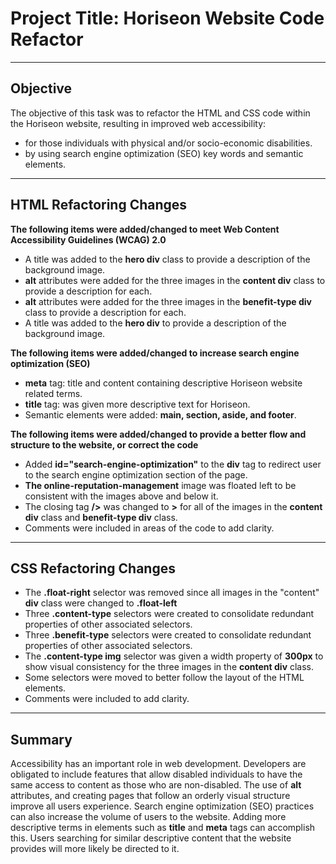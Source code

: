 # Project Title: Horiseon Website Code Refactor
___
## Objective
The objective of this task was to refactor the HTML and CSS code within the Horiseon website, resulting in improved web accessibility:
- for those individuals with physical and/or socio-economic disabilities.
- by using search engine optimization (SEO) key words and semantic elements.
___
## HTML Refactoring Changes
**The following items were added/changed to meet Web Content Accessibility Guidelines (WCAG) 2.0**
- A title was added to the **hero div** class to provide a description of the background image.
- **alt** attributes were added for the three images in the **content div** class to provide a description for each.
- **alt** attributes were added for the three images in the **benefit-type div** class to provide a description for each.
- A title was added to the **hero div** to provide a description of the background image.

**The following items were added/changed to increase search engine optimization (SEO)**
- **meta** tag: title and content containing descriptive Horiseon website related terms.
- **title** tag: was given more descriptive text for Horiseon.
- Semantic elements were added: **main, section, aside, and footer**.

**The following items were added/changed to provide a better flow and structure to the website, or correct the code**
- Added **id="search-engine-optimization"** to the **div** tag to redirect user to the search engine optimization section of the page. 
- **The online-reputation-management** image was floated left to be consistent with the images above and below it.
- The closing tag **/>** was changed to **>** for all of the images in the **content div** class and **benefit-type div** class.
- Comments were included in areas of the code to add clarity.
___

## CSS Refactoring Changes
- The **.float-right** selector was removed since all images in the "content" **div** class were changed to **.float-left**
- Three **.content-type** selectors were created to consolidate redundant properties of other associated selectors.
- Three **.benefit-type** selectors were created to consolidate redundant properties of other associated selectors.
- The **.content-type img** selector was given a width property of **300px** to show visual consistency for the three images in the **content div** class.
- Some selectors were moved to better follow the layout of the HTML elements.
- Comments were included to add clarity.
___
## Summary
Accessibility has an important role in web development. Developers are obligated to include features that allow disabled individuals to have the same access to content as those who are non-disabled.  The use of **alt** attributes, and creating pages that follow an orderly visual structure improve all users experience.
Search engine optimization (SEO) practices can also increase the volume of users to the website.  Adding more descriptive terms in elements such as **title**  and **meta** tags can accomplish this.  Users searching for similar descriptive content that the website provides will more likely be directed to it.
